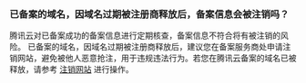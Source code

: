### 已备案的域名，因域名过期被注册商释放后，备案信息会被注销吗？
腾讯云对已备案成功的备案信息进行定期核查，备案信息不符合将有被注销的风险。
已备案的域名，因域名过期被注册商释放后，建议您在备案服务商处申请注销网站，避免被他人恶意抢注，用于违规违法行为。若您在腾讯云备案的域名已被释放，请参考 [注销网站](https://cloud.tencent.com/document/product/243/37409) 进行操作。

